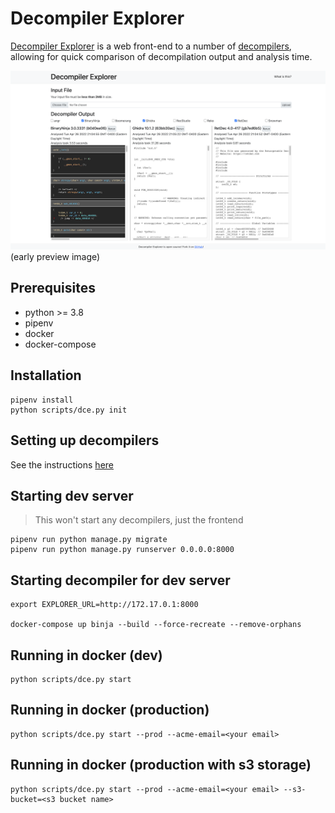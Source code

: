 # Decompiler Explorer

[Decompiler Explorer](https://dogbolt.org) is a web front-end to a number of [decompilers](/runners/decompiler), allowing for quick comparison of decompilation output and analysis time. 


![Decompiler Explorer](/static/img/preview.png) (early preview image)

## Prerequisites
- python >= 3.8
- pipenv
- docker
- docker-compose


## Installation
```
pipenv install
python scripts/dce.py init
```


## Setting up decompilers
See the instructions [here](runners/decompiler/tools/README.md)


## Starting dev server
> This won't start any decompilers, just the frontend

```shell
pipenv run python manage.py migrate
pipenv run python manage.py runserver 0.0.0.0:8000
```


## Starting decompiler for dev server
```shell
export EXPLORER_URL=http://172.17.0.1:8000

docker-compose up binja --build --force-recreate --remove-orphans
```


## Running in docker (dev)
```shell
python scripts/dce.py start
```


## Running in docker (production)
```shell
python scripts/dce.py start --prod --acme-email=<your email>
```


## Running in docker (production with s3 storage)
```shell
python scripts/dce.py start --prod --acme-email=<your email> --s3-bucket=<s3 bucket name>
```
